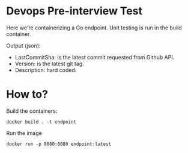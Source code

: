 # Devops Pre-interview Test

Here we're containerizing a Go endpoint. Unit testing is run in the build container. 

Output (json):
* LastCommitSha: is the latest commit requested from Github API.
* Version: is the latest git tag.
* Description: hard coded.


# How to?

Build the containers:
```
docker build . -t endpoint
```

Run the image
```
docker run -p 8080:8080 endpoint:latest
```